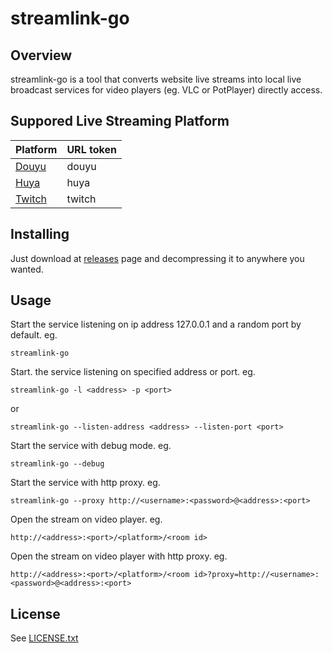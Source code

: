 # streamlink-go
## Overview
streamlink-go is a tool that converts website live streams into local live broadcast services for video players (eg. VLC or PotPlayer) directly access.
## Suppored Live Streaming Platform
|  Platform | URL token  |
| ------------ | ------------ |
|[Douyu](https://www.douyu.com "douyu.com") |douyu|
|[Huya](https://www.huya.com "huya.com") | huya|
|[Twitch](https://twitch.tv "Twitch")|twitch|
## Installing
Just download at [releases](https://github.com/nv4d1k/streamlink-go/releases "releases") page and decompressing it to anywhere you wanted.
## Usage
Start the service listening on ip address 127.0.0.1 and a random port by default. eg.

    streamlink-go
Start. the service listening on specified address or port. eg.

    streamlink-go -l <address> -p <port>
or

    streamlink-go --listen-address <address> --listen-port <port>
Start the service with debug mode. eg.

    streamlink-go --debug
Start the service with http proxy. eg.

    streamlink-go --proxy http://<username>:<password>@<address>:<port>
Open the stream on video player. eg.

    http://<address>:<port>/<platform>/<room id>
Open the stream on video player with http proxy. eg.

    http://<address>:<port>/<platform>/<room id>?proxy=http://<username>:<password>@<address>:<port>
## License
See [LICENSE.txt](LICENSE.txt)
